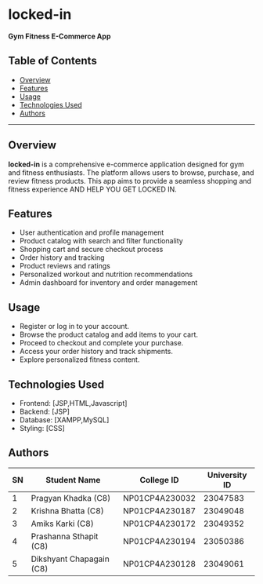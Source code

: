 # locked-in

**Gym Fitness E-Commerce App**

## Table of Contents

- [Overview](#overview)
- [Features](#features)
- [Usage](#usage)
- [Technologies Used](#technologies-used)
- [Authors](#authors)

---

## Overview

**locked-in** is a comprehensive e-commerce application designed for gym and fitness enthusiasts. The platform allows users to browse, purchase, and review fitness products. This app aims to provide a seamless shopping and fitness experience AND HELP YOU GET LOCKED IN.

## Features

- User authentication and profile management
- Product catalog with search and filter functionality
- Shopping cart and secure checkout process
- Order history and tracking
- Product reviews and ratings
- Personalized workout and nutrition recommendations
- Admin dashboard for inventory and order management

## Usage

- Register or log in to your account.
- Browse the product catalog and add items to your cart.
- Proceed to checkout and complete your purchase.
- Access your order history and track shipments.
- Explore personalized fitness content.

## Technologies Used

- Frontend: [JSP,HTML,Javascript]
- Backend: [JSP]
- Database: [XAMPP,MySQL]
- Styling: [CSS]

## Authors

| SN | Student Name                  | College ID        | University ID |
|----|-------------------------------|-------------------|---------------|
| 1  | Pragyan Khadka (C8)           | NP01CP4A230032    | 23047583      |
| 2  | Krishna Bhatta (C8)           | NP01CP4A230187    | 23049048      |
| 3  | Amiks Karki (C8)              | NP01CP4A230172    | 23049352      |
| 4  | Prashanna Sthapit (C8)        | NP01CP4A230194    | 23050386      |
| 5  | Dikshyant Chapagain (C8)      | NP01CP4A230128    | 23049061      |
